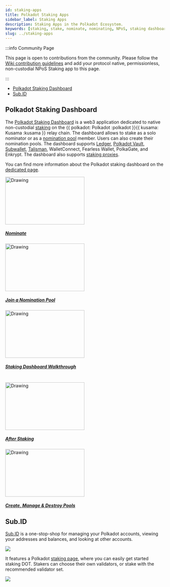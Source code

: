 ```yaml
---
id: staking-apps
title: Polkadot Staking Apps
sidebar_label: Staking Apps
description: Staking Apps in the Polkadot Ecosystem.
keywords: [staking, stake, nominate, nominating, NPoS, staking dashboard]
slug: ../staking-apps
---
```


:::info Community Page

This page is open to contributions from the community. Please follow the
[Wiki contribution guidelines](https://github.com/w3f/polkadot-wiki#contributing-to-documentation)
and add your protocol native, permissionless, non-custodial NPoS Staking app to this page.

:::

- [Polkadot Staking Dashboard](#polkadot-staking-dashboard)
- [Sub.ID](#sub.id)


## Polkadot Staking Dashboard

The [Polkadot Staking Dashboard](https://staking.polkadot.network/#/overview) is a web3 application
dedicated to native non-custodial [staking](../learn/learn-staking.md) on the
{{ polkadot: Polkadot :polkadot }}{{ kusama: Kusama :kusama }} relay chain. The dashboard allows to
stake as a solo nominator or as a [nomination pool](../learn/learn-nomination-pools.md) member.
Users can also create their nomination pools. The dashboard supports [Ledger](../general/ledger.md),
[Polkadot Vault](../general/polkadot-vault.md),
[Subwallet](../general/wallets-and-extensions.md#subwallet),
[Talisman](../general/wallets-and-extensions.md#talisman), WalletConnect, Fearless Wallet,
PolkaGate, and Enkrypt. The dashboard also supports
[staking proxies](../learn/learn-proxies.md#staking-proxy).

You can find more information about the Polkadot staking dashboard on the
[dedicated page](./staking-dashboard.md).

<tr class="cards-container">
  <td>
    <a class="guide-link" href="https://youtu.be/F59N3YKYCRs?feature=shared">  
      <img class="guide-image" src="https://img.youtube.com/vi/F59N3YKYCRs/0.jpg" alt="Drawing" width="250" height="150"/>
              <div class="cards-body">
                  <h5 class="cards-title">Nominate</h5>
              </div>
    </a>
  </td>
  <td>
    <a class="guide-link" href="https://youtu.be/dDIG7QAApig?feature=shared">  
      <img class="guide-image" src="https://img.youtube.com/vi/dDIG7QAApig/0.jpg" alt="Drawing" width="250" height="150"/>
              <div class="cards-body">
                  <h5 class="cards-title">Join a Nomination Pool</h5>
              </div>
    </a>
  </td>
  <td>
  <a class="guide-link" href="https://youtu.be/hvXLc4H7rA4?feature=shared">  
    <img class="guide-image" src="https://img.youtube.com/vi/hvXLc4H7rA4/0.jpg" alt="Drawing" width="250" height="150"/>
            <div class="cards-body">
                <h5 class="cards-title">Staking Dashboard Walkthrough</h5>
            </div>
  </a>
  </td>
</tr>

<br />

<tr class="cards-container">
  <td>
    <a class="guide-link" href="https://youtu.be/58pIe8tt2o4?feature=shared">  
      <img class="guide-image" src="https://img.youtube.com/vi/58pIe8tt2o4/0.jpg" alt="Drawing" width="250" height="150"/>
              <div class="cards-body">
                  <h5 class="cards-title">After Staking</h5>
              </div>
    </a>
  </td>
  <td>
    <a class="guide-link" href="https://youtu.be/aTFWhwy_Mxg?feature=shared">  
      <img class="guide-image" src="https://img.youtube.com/vi/aTFWhwy_Mxg/0.jpg" alt="Drawing" width="250" height="150"/>
              <div class="cards-body">
                  <h5 class="cards-title">Create, Manage & Destroy Pools</h5>
              </div>
    </a>
  </td>
  
</tr>

## Sub.ID

[Sub.ID](https://sub.id/) is a one-stop-shop for managing your Polkadot accounts, viewing your addresses and balances, and looking at other accounts. 

[![](https://cdn.discordapp.com/attachments/893485384154095640/1166807359411204228/image.png?ex=654bd508&is=65396008&hm=ddf3dc26f525d0021df4d8879f19973b81040514bfb10423e748d397c7a66329&)](https://sub.id/)

It features a Polkadot [staking page](https://sub.id/validator/polkadot), where you can easily get started staking DOT. Stakers can choose their own validators, or stake with the recommended validator set.

[![](https://cdn.discordapp.com/attachments/893485384154095640/1166807508837474394/image.png?ex=654bd52c&is=6539602c&hm=f78e346cfd364529b1b03d5207a8ad0cd100fc5093ee832eece397e788200cf0&)](https://sub.id/validator/polkadot)

